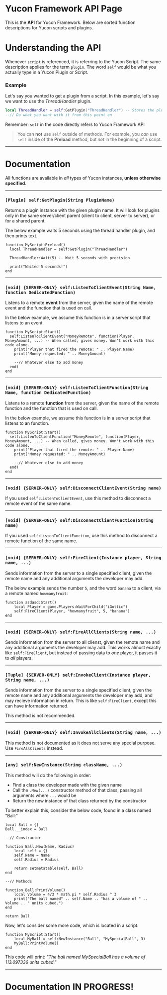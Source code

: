 # Yucon Framework API Page
This is the **API** for Yucon Framework.
Below are sorted function descriptions for Yucon scripts and plugins.

# Understanding the API
Whenever `script` is referenced, it is referring to the Yucon Script. The same description applies for the term `plugin`.
The word `self` would be what you actually type in a Yucon Plugin or Script.

### Example
Let's say you wanted to get a plugin from a script. In this example, let's say we want to use the *ThreadHandler* plugin.

```lua
local ThreadHandler = self:GetPlugin("ThreadHandler") -- Stores the plugin as a variable
--// Do what you want with it from this point on
```

Remember: `self` in the code directly refers to Yucon Framework API

> You can **not** use `self` outside of methods. For example, you *can* use `self` inside of the **Preload** method, but *not* in the beginning of a script.

---

# Documentation

All functions are available in *all* types of Yucon instances, **unless otherwise specified**.

---

### `[Plugin] self:GetPlugin(String PluginName)`

Returns a plugin instance with the given plugin name.
It will look for plugins only in the same server/client parent (client to client, server to server), or for a shared parent.

The below example waits 5 seconds using the thread handler plugin, and then prints text.

```
function MyScript:Preload()
  local ThreadHandler = self:GetPlugin("ThreadHandler")
  
  ThreadHandler:Wait(5) -- Wait 5 seconds with precision
  
  print("Waited 5 seconds!")
end
```

---

### `[void] {SERVER-ONLY} self:ListenToClientEvent(String Name, function DedicatedFunction)`

Listens to a remote **event** from the server, given the name of the remote event and the function that is used on call.

In the below example, we assume this function is in a server script that listens to an event.

```
function MyScript:Start()
  self:ListenToClientEvent("MoneyRemote", function(Player, MoneyAmount, ...) -- When called, gives money. Won't work with this code alone.
    print("Player that fired the remote: " .. Player.Name)
    print("Money requested: " .. MoneyAmount)
    
    --// Whatever else to add money
  end)
end
```

---

### `[void] {SERVER-ONLY} self:ListenToClientFunction(String Name, function DedicatedFunction)`

Listens to a remote **function** from the server, given the name of the remote function and the function that is used on call.

In the below example, we assume this function is in a server script that listens to an function.

```
function MyScript:Start()
  self:ListenToClientFunction("MoneyRemote", function(Player, MoneyAmount, ...) -- When called, gives money. Won't work with this code alone.
    print("Player that fired the remote: " .. Player.Name)
    print("Money requested: " .. MoneyAmount)
    
    --// Whatever else to add money
  end)
end
```

---

### `[void] {SERVER-ONLY} self:DisconnectClientEvent(String name)`
If you used `self:ListenToClientEvent`, use this method to disconnect a remote event of the same name.

---

### `[void] {SERVER-ONLY} self:DisconnectClientFunction(String name)`
If you used `self:ListenToClientFunction`, use this method to disconnect a remote function of the same name.

---

### `[void] {SERVER-ONLY} self:FireClient(Instance player, String name, ...)`
Sends information from the server to a single specified client, given the remote name and any additional arguments the developer may add.

The below example sends the number `5`, and the word `banana` to a client, via a remote named `howmanyfruit`:
```
function asdasd:Start()
	local Player = game.Players:WaitForChild("iGottic")
	self:FireClient(Player, "howmanyfruit", 5, "banana")
end
```

---

### `[void] {SERVER-ONLY} self:FireAllClients(String name, ...)`
Sends information from the server to all clienst, given the remote name and any additional arguments the developer may add.
This works almost exactly like `self:FireClient`, but instead of passing data to *one* player, it passes it to *all* players.

---

### `[Tuple] {SERVER-ONLY} self:InvokeClient(Instance player, String name, ...)`
Sends information from the server to a single specified client, given the remote name and any additional arguments the developer may add, and may recieve information in return.
This is like `self:FireClient`, except this can have information returned.

This method is not recommended.

---

### `[void] {SERVER-ONLY} self:InvokeAllClients(String name, ...)`
This method is not documented as it does not serve any special purpose.
Use `FireAllClients` instead.

---

### `[any] self:NewInstance(String className, ...)`
This method will do the following in order:
* Find a class the developer made with the given name
* Call the `.New(...)` constructor method of that class, passing all arguments where `...` would be
* Return the new instance of that class returned by the constructor

To better explain this, consider the below code, found in a class named "Ball:"
```
local Ball = {}
Ball.__index = Ball

--// Constructor

function Ball.New(Name, Radius)
	local self = {}
	self.Name = Name
	self.Radius = Radius
	
	return setmetatable(self, Ball)
end

--// Methods

function Ball:PrintVolume()
	local Volume = 4/3 * math.pi * self.Radius ^ 3
	print("The ball named" .. self.Name .. "has a volume of " .. Volume .. " units cubed.")
end

return Ball
```

Now, let's consider some more code, which is located in a script.

```
function MyScript:Start()
	local MyBall = self:NewInstance("Ball", "MySpecialBall", 3)
	MyBall:PrintVolume()
end
```

This code will print:
*"The ball named MySpecialBall has a volume of 113.097336 units cubed."*

---

# Documentation IN PROGRESS!
